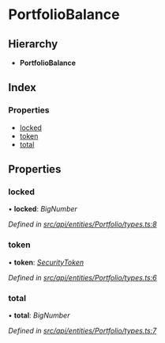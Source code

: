 # PortfolioBalance

## Hierarchy

* **PortfolioBalance**

## Index

### Properties

* [locked](portfoliobalance.md#locked)
* [token](portfoliobalance.md#token)
* [total](portfoliobalance.md#total)

## Properties

### locked

• **locked**: _BigNumber_

_Defined in_ [_src/api/entities/Portfolio/types.ts:8_](https://github.com/PolymathNetwork/polymesh-sdk/blob/1221e467/src/api/entities/Portfolio/types.ts#L8)

### token

• **token**: [_SecurityToken_](../classes/securitytoken.md)

_Defined in_ [_src/api/entities/Portfolio/types.ts:6_](https://github.com/PolymathNetwork/polymesh-sdk/blob/1221e467/src/api/entities/Portfolio/types.ts#L6)

### total

• **total**: _BigNumber_

_Defined in_ [_src/api/entities/Portfolio/types.ts:7_](https://github.com/PolymathNetwork/polymesh-sdk/blob/1221e467/src/api/entities/Portfolio/types.ts#L7)


